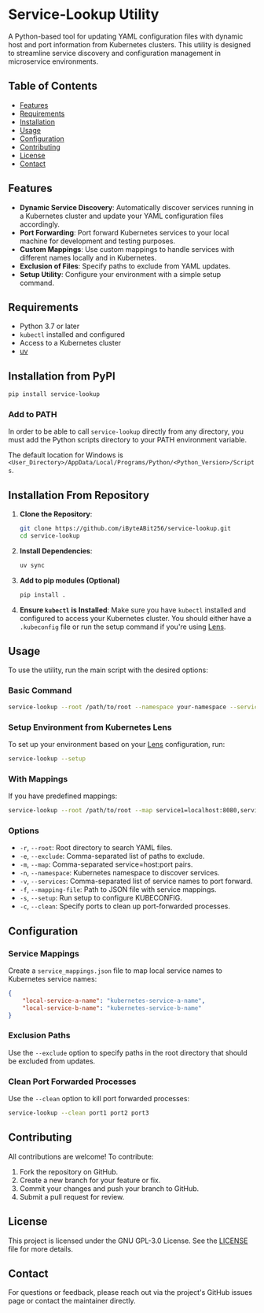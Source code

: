 # Service-Lookup Utility

A Python-based tool for updating YAML configuration files with dynamic host and port information from Kubernetes clusters. This utility is designed to streamline service discovery and configuration management in microservice environments.

## Table of Contents

- [Features](#features)
- [Requirements](#requirements)
- [Installation](#installation)
- [Usage](#usage)
- [Configuration](#configuration)
- [Contributing](#contributing)
- [License](#license)
- [Contact](#contact)

## Features

- **Dynamic Service Discovery**: Automatically discover services running in a Kubernetes cluster and update your YAML configuration files accordingly.
- **Port Forwarding**: Port forward Kubernetes services to your local machine for development and testing purposes.
- **Custom Mappings**: Use custom mappings to handle services with different names locally and in Kubernetes.
- **Exclusion of Files**: Specify paths to exclude from YAML updates.
- **Setup Utility**: Configure your environment with a simple setup command.

## Requirements

- Python 3.7 or later
- `kubectl` installed and configured
- Access to a Kubernetes cluster
- [uv](https://docs.astral.sh/uv/)

## Installation from PyPI

```bash
pip install service-lookup
```

### Add to PATH

In order to be able to call `service-lookup` directly from any directory, you must add the Python scripts directory to your PATH environment variable.

The default location for Windows is `<User_Directory>/AppData/Local/Programs/Python/<Python_Version>/Scripts`.

## Installation From Repository

1. **Clone the Repository**:
   ```bash
   git clone https://github.com/iByteABit256/service-lookup.git
   cd service-lookup
   ```

2. **Install Dependencies**:
   ```bash
   uv sync
   ```

3. **Add to pip modules (Optional)**
   ```bash
   pip install .
   ```

4. **Ensure `kubectl` is Installed**:
   Make sure you have `kubectl` installed and configured to access your Kubernetes cluster. You should either have a `.kubeconfig` file or run the setup command if you're using [Lens](https://k8slens.dev/).

## Usage

To use the utility, run the main script with the desired options:

### Basic Command

```bash
service-lookup --root /path/to/root --namespace your-namespace --services service1,service2 --exclude path/to/exclude,another/path/to/exclude
```

### Setup Environment from Kubernetes Lens

To set up your environment based on your [Lens](https://k8slens.dev/) configuration, run:

```bash
service-lookup --setup
```

### With Mappings

If you have predefined mappings:


```bash
service-lookup --root /path/to/root --map service1=localhost:8080,service2=localhost:8081 --exclude path/to/exclude,another/path/to/exclude
```

### Options

- `-r`, `--root`: Root directory to search YAML files.
- `-e`, `--exclude`: Comma-separated list of paths to exclude.
- `-m`, `--map`: Comma-separated service=host:port pairs.
- `-n`, `--namespace`: Kubernetes namespace to discover services.
- `-v`, `--services`: Comma-separated list of service names to port forward.
- `-f`, `--mapping-file`: Path to JSON file with service mappings.
- `-s`, `--setup`: Run setup to configure KUBECONFIG.
- `-c`, `--clean`: Specify ports to clean up port-forwarded processes.

## Configuration

### Service Mappings

Create a `service_mappings.json` file to map local service names to Kubernetes service names:

```json
{
    "local-service-a-name": "kubernetes-service-a-name",
    "local-service-b-name": "kubernetes-service-b-name"
}
```

### Exclusion Paths

Use the `--exclude` option to specify paths in the root directory that should be excluded from updates.

### Clean Port Forwarded Processes

Use the `--clean` option to kill port forwarded processes:

```bash
service-lookup --clean port1 port2 port3
```

## Contributing

All contributions are welcome! To contribute:

1. Fork the repository on GitHub.
2. Create a new branch for your feature or fix.
3. Commit your changes and push your branch to GitHub.
4. Submit a pull request for review.

## License

This project is licensed under the GNU GPL-3.0 License. See the [LICENSE](LICENSE) file for more details.

## Contact

For questions or feedback, please reach out via the project's GitHub issues page or contact the maintainer directly.
